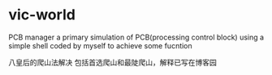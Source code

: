 # vic-world
PCB manager
a primary simulation of PCB(processing control block) using a simple shell coded by myself to achieve some fucntion

八皇后的爬山法解决
包括首选爬山和最陡爬山，解释已写在博客园
